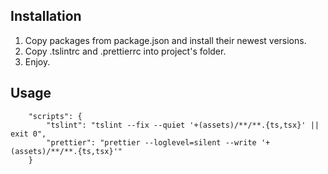 ## Installation

1. Copy packages from package.json and install their newest versions.
2. Copy .tslintrc and .prettierrc into project's folder.
3. Enjoy.

## Usage

```
    "scripts": {
        "tslint": "tslint --fix --quiet '+(assets)/**/**.{ts,tsx}' || exit 0",
        "prettier": "prettier --loglevel=silent --write '+(assets)/**/**.{ts,tsx}'"
    }
```
